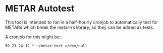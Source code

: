 # METAR Autotest

This tool is intended to run in a half-hourly cronjob to automatically test for
METARs which break the metar-rs library, so they can be added as tests.

A cronjob for this might be:

```
59 23 24 12 * ~/metar-test >/dev/null
```
